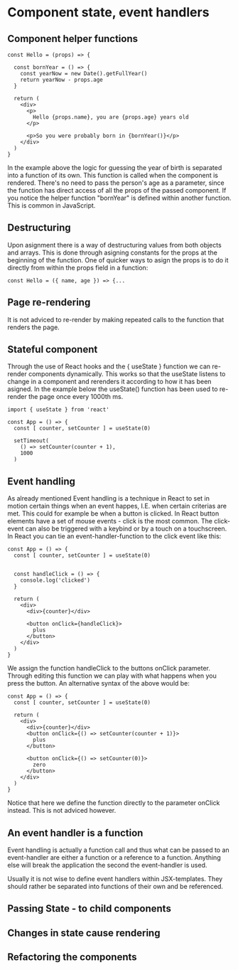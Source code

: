 # Component state, event handlers

## Component helper functions
```
const Hello = (props) => {

  const bornYear = () => {
    const yearNow = new Date().getFullYear()
    return yearNow - props.age
  }

  return (
    <div>
      <p>
        Hello {props.name}, you are {props.age} years old
      </p>

      <p>So you were probably born in {bornYear()}</p>
    </div>
  )
}
```
In the example above the logic for guessing the year of birth is separated into a function of its own. This function is called when the component is rendered. There's no need to pass the person's age as a parameter, since the function has direct access of all the props of the passed component. If you notice the helper function "bornYear" is defined within another function. This is common in JavaScript.

## Destructuring
Upon asignment there is a way of destructuring values from both objects and arrays. This is done through asigning constants for the props at the beginning of the function. One of quicker ways to asign the props is to do it directly from within the props field in a function:
```
const Hello = ({ name, age }) => {...
```
## Page re-rendering
It is not adviced to re-render by making repeated calls to the function that renders the page.

## Stateful component
Through the use of React hooks and the { useState } function we can re-render components dynamically. This works so that the useState listens to change in a component and rerenders it according to how it has been asigned. In the example below the useState() function has been used to re-render the page once every 1000th ms.
```
import { useState } from 'react'

const App = () => {
  const [ counter, setCounter ] = useState(0)

  setTimeout(
    () => setCounter(counter + 1),
    1000
  )
```

## Event handling
As already mentioned Event handling is a technique in React to set in motion certain things when an event happes, I.E. when certain criterias are met. This could for example be when a button is clicked. In React button elements have a set of mouse events - click is the most common. The click-event can also be triggered with a keybind or by a touch on a touchscreen. In React you can tie an event-handler-function to the click event like this:
```
const App = () => {
  const [ counter, setCounter ] = useState(0)


  const handleClick = () => {
    console.log('clicked')
  }

  return (
    <div>
      <div>{counter}</div>

      <button onClick={handleClick}>
        plus
      </button>
    </div>
  )
}
```
We assign the function handleClick to the buttons onClick parameter. Through editing this function we can play with what happens when you press the button. An alternative syntax of the above would be:
```
const App = () => {
  const [ counter, setCounter ] = useState(0)

  return (
    <div>
      <div>{counter}</div>
      <button onClick={() => setCounter(counter + 1)}>
        plus
      </button>

      <button onClick={() => setCounter(0)}> 
        zero
      </button>
    </div>
  )
}
```
Notice that here we define the function directly to the parameter onClick instead. This is not adviced however.

## An event handler is a function
Event handling is actually a function call and thus what can be passed to an event-handler are either a function or a reference to a function. Anything else will break the application the second the event-handler is used.

Usually it is not wise to define event handlers within JSX-templates. They should rather be separated into functions of their own and be referenced. 
## Passing State - to child components

## Changes in state cause rendering

## Refactoring the components

